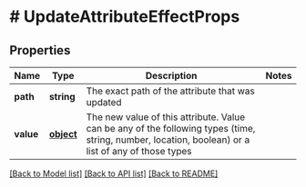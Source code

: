 # # UpdateAttributeEffectProps

## Properties

Name | Type | Description | Notes
------------ | ------------- | ------------- | -------------
**path** | **string** | The exact path of the attribute that was updated | 
**value** | [**object**](.md) | The new value of this attribute. Value can be any of the following types (time, string, number, location, boolean) or a list of any of those types | 

[[Back to Model list]](../../README.md#documentation-for-models) [[Back to API list]](../../README.md#documentation-for-api-endpoints) [[Back to README]](../../README.md)


